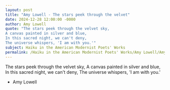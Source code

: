 ```yaml
---
layout: post
title: "Amy Lowell - The stars peek through the velvet"
date: 2024-12-28 12:00:00 -0000
author: Amy Lowell
quote: "The stars peek through the velvet sky,
A canvas painted in silver and blue,
In this sacred night, we can't deny,
The universe whispers, 'I am with you.'"
subject: Haiku in the American Modernist Poets' Works
permalink: /Haiku in the American Modernist Poets' Works/Amy Lowell/Amy Lowell - The stars peek through the velvet
---
```


The stars peek through the velvet sky,
A canvas painted in silver and blue,
In this sacred night, we can't deny,
The universe whispers, 'I am with you.'

- Amy Lowell
